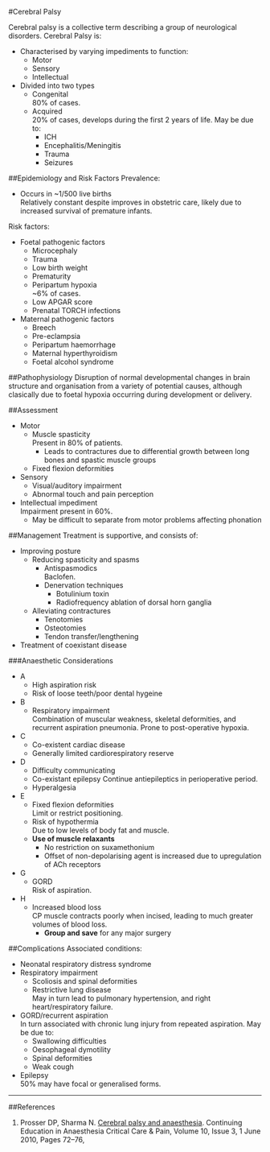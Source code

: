 #Cerebral Palsy

Cerebral palsy is a collective term describing a group of neurological disorders. Cerebral Palsy is:
* Characterised by varying impediments to function:
	* Motor
	* Sensory
	* Intellectual
* Divided into two types
	* Congenital  
	80% of cases.
	* Acquired  
	20% of cases, develops during the first 2 years of life. May be due to:
		* ICH
		* Encephalitis/Meningitis
		* Trauma
		* Seizures

##Epidemiology and Risk Factors
Prevalence:
* Occurs in ~1/500 live births  
Relatively constant despite improves in obstetric care, likely due to increased survival of premature  infants.


Risk factors:
* Foetal pathogenic factors
	* Microcephaly
	* Trauma
	* Low birth weight
	* Prematurity
	* Peripartum hypoxia  
	~6% of cases.
	* Low APGAR score
	* Prenatal TORCH infections
* Maternal pathogenic factors
	* Breech
	* Pre-eclampsia
	* Peripartum haemorrhage
	* Maternal hyperthyroidism
	* Foetal alcohol syndrome




##Pathophysiology
Disruption of normal developmental changes in brain structure and organisation from a variety of potential causes, although clasically due to foetal hypoxia occurring during development or delivery.

##Assessment
* Motor
	* Muscle spasticity  
	Present in 80% of patients.
		* Leads to contractures due to differential growth between long bones and spastic muscle groups
	* Fixed flexion deformities
* Sensory
	* Visual/auditory impairment
	* Abnormal touch and pain perception
* Intellectual impediment  
Impairment present in 60%.
	* May be difficult to separate from motor problems affecting phonation

##Management
Treatment is supportive, and consists of:
* Improving posture
	* Reducing spasticity and spasms
		* Antispasmodics  
		Baclofen.
		* Denervation techniques
			* Botulinium toxin
			* Radiofrequency ablation of dorsal horn ganglia
	* Alleviating contractures
		* Tenotomies
		* Osteotomies
		* Tendon transfer/lengthening
* Treatment of coexistant disease

###Anaesthetic Considerations
* A
	* High aspiration risk  
	* Risk of loose teeth/poor dental hygeine
* B
	* Respiratory impairment  
	Combination of muscular weakness, skeletal deformities, and recurrent aspiration pneumonia. Prone to post-operative hypoxia.
* C
	* Co-existent cardiac disease
	* Generally limited cardiorespiratory reserve
* D
	* Difficulty communicating
	* Co-existant epilepsy 
	Continue antiepileptics in perioperative period.
	* Hyperalgesia
* E
	* Fixed flexion deformities  
	Limit or restrict positioning.
	* Risk of hypothermia  
	Due to low levels of body fat and muscle.
	* **Use of muscle relaxants**
		* No restriction on suxamethonium
		* Offset of non-depolarising agent is increased due to upregulation of ACh receptors
* G
	* GORD  
	Risk of aspiration.
* H
	* Increased blood loss  
	CP muscle contracts poorly when incised, leading to much greater volumes of blood loss.
		* **Group and save** for any major surgery

##Complications
Associated conditions:
* Neonatal respiratory distress syndrome
* Respiratory impairment
	* Scoliosis and spinal deformities
	* Restrictive lung disease  
	May in turn lead to pulmonary hypertension, and right heart/respiratory failure.
* GORD/recurrent aspiration  
In turn associated with chronic lung injury from repeated aspiration. May be due to:
	* Swallowing difficulties
	* Oesophageal dymotility
	* Spinal deformities
	* Weak cough
* Epilepsy  
50% may have focal or generalised forms.



---
##References
1. Prosser DP, Sharma N. [Cerebral palsy and anaesthesia](https://academic.oup.com/bjaed/article/10/3/72/478687). Continuing Education in Anaesthesia Critical Care & Pain, Volume 10, Issue 3, 1 June 2010, Pages 72–76, 
